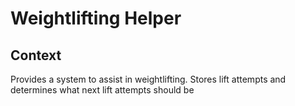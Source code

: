 # Weightlifting Helper

## Context
Provides a system to assist in weightlifting. Stores lift attempts and determines what next lift attempts should be
